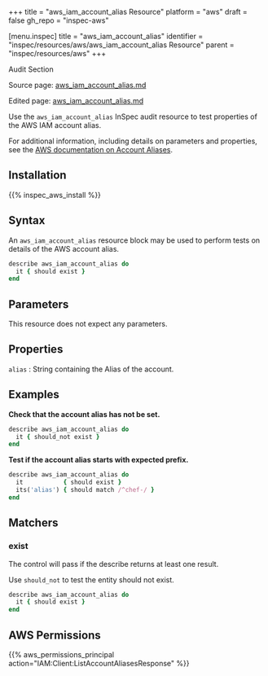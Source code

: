 +++
title = "aws_iam_account_alias Resource"
platform = "aws"
draft = false
gh_repo = "inspec-aws"

[menu.inspec]
title = "aws_iam_account_alias"
identifier = "inspec/resources/aws/aws_iam_account_alias Resource"
parent = "inspec/resources/aws"
+++

<div class="admonition-note">
<p class="admonition-note-title">Audit Section</p>
<div class="admonition-note-text">
<p>Source page: <a href="https://github.com/inspec/inspec-aws/blob/main/docs/resources/aws_iam_account_alias.md">aws_iam_account_alias.md</a></p>
<p>Edited page: <a href="https://github.com/ianmadd/inspec-aws/blob/im/hugo/docs-chef-io/content/inspec/resources/aws_iam_account_alias.md">aws_iam_account_alias.md</a></p>
</div>
</div>



Use the `aws_iam_account_alias` InSpec audit resource to test properties of the AWS IAM account alias.

For additional information, including details on parameters and properties, see the [AWS documentation on Account Aliases](https://docs.aws.amazon.com/IAM/latest/UserGuide/console_account-alias.html).

## Installation

{{% inspec_aws_install %}}

## Syntax

An `aws_iam_account_alias` resource block may be used to perform tests on details of the AWS account alias.

```ruby
describe aws_iam_account_alias do
  it { should exist }
end
```

## Parameters

This resource does not expect any parameters.

## Properties

`alias`
: String containing the Alias of the account.

## Examples

**Check that the account alias has not be set.**

```ruby
describe aws_iam_account_alias do
  it { should_not exist }
end
```

**Test if the account alias starts with expected prefix.**

```ruby
describe aws_iam_account_alias do
  it           { should exist }
  its('alias') { should match /^chef-/ }
end
```

## Matchers

### exist

The control will pass if the describe returns at least one result.

Use `should_not` to test the entity should not exist.

```ruby
describe aws_iam_account_alias do
  it { should exist }
end
```

## AWS Permissions

{{% aws_permissions_principal action="IAM:Client:ListAccountAliasesResponse" %}}
    